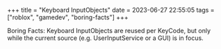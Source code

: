 +++
title = "Keyboard InputObjects"
date = 2023-06-27 22:55:05
tags = ["roblox", "gamedev", "boring-facts"]
+++

Boring Facts: Keyboard InputObjects are reused per KeyCode, but only while the
current source (e.g. UserInputService or a GUI) is in focus.

